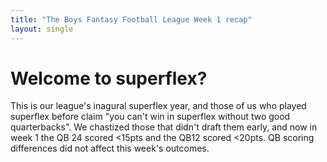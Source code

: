 ```yaml
---
title: "The Boys Fantasy Football League Week 1 recap"
layout: single
---
```


# Welcome to superflex?

This is our league's inagural superflex year, and those of us who played superflex before claim "you can't win in superflex without two good quarterbacks". We chastized those that didn't draft them early, and now in week 1 the QB 24 scored <15pts and the QB12 scored <20pts. QB scoring differences did not affect this week's outcomes.




